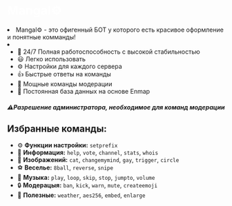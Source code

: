 <div class="h">
<h1 class="red">Mangal⚙</h1>
</div>
<style>.red {
color: #ffffff;
}</style>
<div>
<li>Mangal⚙ - это офигенный БОТ у которого есть красивое оформление и понятные комманды!<li>
<ul>
<li>🔋 24/7 Полная работоспособность с высокой стабильностью</li>
<li>😃 Легко использовать</li>
<li>⚙ Настройки для каждого сервера</li>
<li>👍 Быстрые ответы на команды</li>
<li>👮 Мощные команды модерации</li>
<li>📁 Постоянная база данных на основе Enmap</li>
</ul>
<h5>⚠Разрешение администратора, необходимое для команд модерации</h5>
<h2>Избранные команды:</h2>
<ul>
<li>⚙ <strong>Функции настройки:</strong> <code>setprefix</code></li>
<li>📁 <strong>Информация:</strong> <code>help</code>, <code>vote</code>, <code>channel</code>, <code>stats</code>, <code>whois</code></li>
<li>🌠 <strong>Изображений:</strong> <code>cat</code>, <code>changemymind</code>, <code>gay</code>, <code>trigger</code>, <code>circle</code></li>
<li>⚽ <strong>Веселье:</strong> <code>8ball</code>, <code>reverse</code>, <code>snipe</code></li>
<li>🎵 <strong>Музыка:</strong> <code>play</code>, <code>loop</code>, <code>skip</code>, <code>stop</code>, <code>jumpto</code>, <code>volume</code></li>
<li>🔒 <strong>Модерацыя:</strong> <code>ban</code>, <code>kick</code>, <code>warn</code>, <code>mute</code>, <code>createemoji</code></li>
<li>🔌 <strong>Полезные:</strong> <code>weather</code>, <code>aes256</code>, <code>embed</code>, <code>enlarge</code></li>
</ul>
